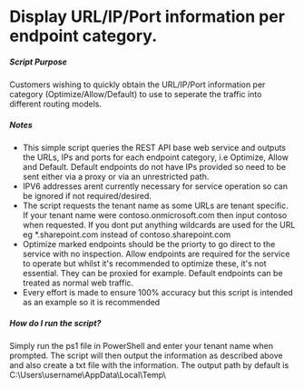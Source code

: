 
# Display URL/IP/Port information per endpoint category.

##### Script Purpose
Customers wishing to quickly obtain the URL/IP/Port information per category (Optimize/Allow/Default) to use to seperate the traffic into different routing models. 

##### Notes

- This simple script queries the REST API base web service and outputs the URLs, IPs and ports for each endpoint category, i.e Optimize, Allow and Default. Default endpoints do not have IPs provided so need to be sent either via a proxy or via an unrestricted path. 
- IPV6 addresses arent currently necessary for service operation so can be ignored if not required/desired. 
- The script requests the tenant name as some URLs are tenant specific. If your tenant name were contoso.onmicrosoft.com then input contoso when requested. If you dont put anything wildcards are used for the URL eg *.sharepoint.com instead of contoso.sharepoint.com 
- Optimize marked endpoints should be the priorty to go direct to the service with no inspection. Allow endpoints are required for the service to operate but whilst it's recommended to optimize these, it's not essential. They can be proxied for example. Default endpoints can be treated as normal web traffic.
- Every effort is made to ensure 100% accuracy but this script is intended as an example so it is recommended


##### How do I run the script?

Simply run the ps1 file in PowerShell and enter your tenant name when prompted. The script will then output the information as described above and also create a txt file with the information. The output path by default is C:\Users\username\AppData\Local\Temp\
